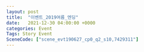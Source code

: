 ```yaml
---
layout: post
title:  "이벤트_2019여름_엔딩"
date:   2021-12-30 04:00:00 +0000
categories: Event
Tags: Story Event
SceneCode: ["scene_evt190627_cp0_q2_s10,7429311"]
---
```

